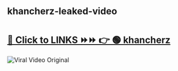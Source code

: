 
 ## khancherz-leaked-video 

# <h2><a href="https://clipsfans.com/khancherz&ref=git">🔗 Click to LINKS ⏩⏩ 👉 🟢 khancherz </a></h2>

<a href="https://clipsfans.com/khancherz&ref=git" rel="nofollow" data-target="animated-image.originalLink"><img src="https://i.ibb.co.com/xMMVF88/686577567.gif" alt="Viral Video Original" style="max-width: 100%; display: inline-block;" data-target="animated-image.originalImage"></a>
